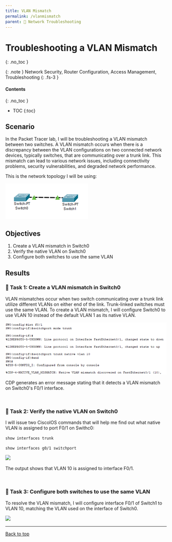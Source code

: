 ```yaml
---
title: VLAN Mismatch
permalink: /vlanmismatch
parent: 🔧 Network Troubleshooting
---
```

# Troubleshooting a VLAN Mismatch
{: .no_toc }

{: .note }
Network Security, Router Configuration, Access Management, Troubleshooting
{: .fs-3 }

#### Contents
{: .no_toc }
- TOC
{:toc}

## Scenario
In the Packet Tracer lab, I will be troubleshooting a VLAN mismatch between two switches. A VLAN mismatch occurs when there is a discrepancy between the VLAN configurations on two connected network devices, typically switches, that are communicating over a trunk link. This mismatch can lead to various network issues, including connectivity problems, security vulnerabilities, and degraded network performance.

This is the network topology I will be using:

![](/assets/images/101netplus/96_vlanmismatch/topology.png)

## Objectives

1. Create a VLAN mismatch in Switch0
2. Verify the native VLAN on Switch0
3. Configure both switches to use the same VLAN

## Results
### 📄 Task 1: Create a VLAN mismatch in Switch0

VLAN mismatches occur when two switch communicating over a trunk link utilize different VLANs on either end of the link. Trunk-linked switches must use the same VLAN. To create a VLAN mismatch, I will configure Switch0 to use VLAN 10 instead of the default VLAN 1 as its native VLAN.

![](/assets/images/101netplus/96_vlanmismatch/switch0_mismatch.png)

CDP generates an error message stating that it detects a VLAN mismatch on Switch0's F0/1 interface.

<br>

### 📄 Task 2: Verify the native VLAN on Switch0

I will issue two CiscoIOS commands that will help me find out what native VLAN is assigned to port F0/1 on Swithc0:

```show interfaces trunk```

```show interfaces g0/1 switchport```

![](/assets/images/101netplus/96_vlanmismatch/switch0_vlan10.png)

The output shows that VLAN 10 is assigned to interface F0/1.

<br>

### 📄 Task 3: Configure both switches to use the same VLAN

To resolve the VLAN mismatch, I will configure interface F0/1 of Switch1 to VLAN 10, matching the VLAN used on the interface of Switch0.

![](/assets/images/101netplus/96_vlanmismatch/switch1_vlan10.png)

---

<a href="#top" id="back-to-top">Back to top</a>